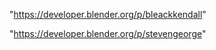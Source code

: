 "https://developer.blender.org/p/bleackkendall"

"https://developer.blender.org/p/stevengeorge"

 
 
